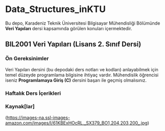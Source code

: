 # Data_Structures_inKTU
Bu depo, Karadeniz Teknik Üniversitesi Bilgisayar Mühendisliği Bölümünde **Veri Yapıları** dersi kapsamında görülen konuları içermektedir.

## BIL2001 Veri Yapıları (Lisans 2. Sınıf Dersi)
### Ön Gereksinimler
Veri Yapıları dersini (bu depodaki ders notları ve kodları) anlayabilmek için temel düzeyde programlama bilgisine ihtiyaç vardır. Mühendislik öğrencisi iseniz **Programlamaya Giriş (C)** dersini başarı ile geçmiş olmalısınız.

### Haftalık Ders İçerikleri

### Kaynak[lar]
(https://images-na.ssl-images-amazon.com/images/I/61KBExHOcRL._SX379_BO1,204,203,200_.jpg)
